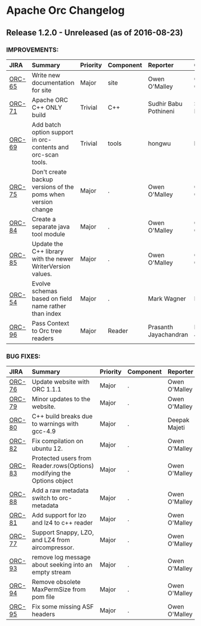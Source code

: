 
<!---
# Licensed to the Apache Software Foundation (ASF) under one
# or more contributor license agreements.  See the NOTICE file
# distributed with this work for additional information
# regarding copyright ownership.  The ASF licenses this file
# to you under the Apache License, Version 2.0 (the
# "License"); you may not use this file except in compliance
# with the License.  You may obtain a copy of the License at
#
#     http://www.apache.org/licenses/LICENSE-2.0
#
# Unless required by applicable law or agreed to in writing, software
# distributed under the License is distributed on an "AS IS" BASIS,
# WITHOUT WARRANTIES OR CONDITIONS OF ANY KIND, either express or implied.
# See the License for the specific language governing permissions and
# limitations under the License.
-->
# Apache Orc Changelog

## Release 1.2.0 - Unreleased (as of 2016-08-23)



### IMPROVEMENTS:

| JIRA | Summary | Priority | Component | Reporter | Contributor |
|:---- |:---- | :--- |:---- |:---- |:---- |
| [ORC-65](https://issues.apache.org/jira/browse/ORC-65) | Write new documentation for site |  Major | site | Owen O'Malley | Owen O'Malley |
| [ORC-71](https://issues.apache.org/jira/browse/ORC-71) | Apache ORC C++ ONLY build |  Trivial | C++ | Sudhir Babu Pothineni | Sudhir Babu Pothineni |
| [ORC-69](https://issues.apache.org/jira/browse/ORC-69) | Add batch option support in orc-contents and orc-scan tools. |  Trivial | tools | hongwu | hongwu |
| [ORC-75](https://issues.apache.org/jira/browse/ORC-75) | Don't create backup versions of the poms when version change |  Major | . | Owen O'Malley | Owen O'Malley |
| [ORC-84](https://issues.apache.org/jira/browse/ORC-84) | Create a separate java tool module |  Major | . | Owen O'Malley | Owen O'Malley |
| [ORC-85](https://issues.apache.org/jira/browse/ORC-85) | Update the C++ library with the newer WriterVersion values. |  Major | . | Owen O'Malley | Owen O'Malley |
| [ORC-54](https://issues.apache.org/jira/browse/ORC-54) | Evolve schemas based on field name rather than index |  Major | . | Mark Wagner | Mark Wagner |
| [ORC-96](https://issues.apache.org/jira/browse/ORC-96) | Pass Context to Orc tree readers |  Major | Reader | Prasanth Jayachandran | Prasanth Jayachandran |


### BUG FIXES:

| JIRA | Summary | Priority | Component | Reporter | Contributor |
|:---- |:---- | :--- |:---- |:---- |:---- |
| [ORC-76](https://issues.apache.org/jira/browse/ORC-76) | Update website with ORC 1.1.1 |  Major | . | Owen O'Malley | Owen O'Malley |
| [ORC-79](https://issues.apache.org/jira/browse/ORC-79) | Minor updates to the website. |  Major | . | Owen O'Malley | Owen O'Malley |
| [ORC-80](https://issues.apache.org/jira/browse/ORC-80) | C++ build breaks due to warnings with gcc-4.9 |  Major | . | Deepak Majeti | Deepak Majeti |
| [ORC-82](https://issues.apache.org/jira/browse/ORC-82) | Fix compilation on ubuntu 12. |  Major | . | Owen O'Malley | Owen O'Malley |
| [ORC-83](https://issues.apache.org/jira/browse/ORC-83) | Protected users from Reader.rows(Options) modifying the Options object |  Major | . | Owen O'Malley | Owen O'Malley |
| [ORC-88](https://issues.apache.org/jira/browse/ORC-88) | Add a raw metadata switch to orc-metadata |  Major | . | Owen O'Malley | Owen O'Malley |
| [ORC-81](https://issues.apache.org/jira/browse/ORC-81) | Add support for lzo and lz4 to c++ reader |  Major | . | Owen O'Malley | Owen O'Malley |
| [ORC-77](https://issues.apache.org/jira/browse/ORC-77) | Support Snappy, LZO, and LZ4 from aircompressor. |  Major | . | Owen O'Malley | Owen O'Malley |
| [ORC-93](https://issues.apache.org/jira/browse/ORC-93) | remove log message about seeking into an empty stream |  Major | . | Owen O'Malley | Owen O'Malley |
| [ORC-94](https://issues.apache.org/jira/browse/ORC-94) | Remove obsolete MaxPermSize from pom file |  Major | . | Owen O'Malley | Owen O'Malley |
| [ORC-95](https://issues.apache.org/jira/browse/ORC-95) | Fix some missing ASF headers |  Major | . | Owen O'Malley | Owen O'Malley |



